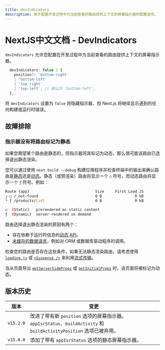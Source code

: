 ```yaml
---
title: devIndicators
description: 用于配置开发过程中为当前查看的路由提供上下文的屏幕指示器的配置选项。
---
```


# NextJS中文文档 - DevIndicators

`devIndicators` 允许您配置在开发过程中为当前查看的路由提供上下文的屏幕指示器。

```ts
  devIndicators: false | {
    position?: 'bottom-right'
    | 'bottom-left'
    | 'top-right'
    | 'top-left', // 默认为 'bottom-left',
  },
```

将 `devIndicators` 设置为 `false` 将隐藏指示器，但 Next.js 将继续显示遇到的任何构建或运行时错误。

## 故障排除

### 指示器没有将路由标记为静态

如果您期望某个路由是静态的，但指示器将其标记为动态，那么很可能该路由已选择退出静态渲染。

您可以通过使用 `next build --debug` 构建应用程序并检查终端中的输出来确认路由是[静态](/nextjs-cn/app/building-your-application/rendering/server-components#static-rendering-default)还是[动态](/nextjs-cn/app/building-your-application/rendering/server-components#dynamic-rendering)。静态（或预渲染）路由将显示一个 `○` 符号，而动态路由将显示一个 `ƒ` 符号。例如：

```bash
Route (app)                              Size     First Load JS
┌ ○ /_not-found                          0 B               0 kB
└ ƒ /products/[id]                       0 B               0 kB

○  (Static)   prerendered as static content
ƒ  (Dynamic)  server-rendered on demand
```

<AppOnly>

路由选择退出静态渲染的原因有两个：

- 存在依赖于运行时信息的[动态 API](/nextjs-cn/app/building-your-application/rendering/server-components#dynamic-apis)。
- [未缓存的数据请求](/nextjs-cn/app/building-your-application/data-fetching/fetching)，例如对 ORM 或数据库驱动程序的调用。

检查您的路由是否存在这些条件，如果无法静态渲染路由，请考虑使用 [`loading.js`](/nextjs-cn/app/api-reference/file-conventions/loading) 或 [`<Suspense />`](https://react.dev/reference/react/Suspense) 来利用[流式传输](/nextjs-cn/app/building-your-application/routing/loading-ui-and-streaming#what-is-streaming)。

</AppOnly>

<PagesOnly>

当从页面导出 [`getServerSideProps`](/nextjs-cn/pages/building-your-application/data-fetching/get-server-side-props) 或 [`getInitialProps`](/nextjs-cn/pages/api-reference/functions/get-initial-props) 时，该页面将被标记为动态。

</PagesOnly>

## 版本历史

| 版本      | 变更                                                                                                                |
| --------- | ------------------------------------------------------------------------------------------------------------------- |
| `v15.2.0` | 改进了带有新 `position` 选项的屏幕指示器。`appIsrStatus`、`buildActivity` 和 `buildActivityPosition` 选项已被弃用。 |
| `v15.0.0` | 添加了带有 `appIsrStatus` 选项的静态屏幕指示器。                                                                    |
